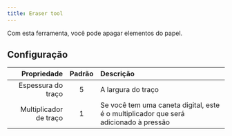 ```yaml
---
title: Eraser tool
---
```


Com esta ferramenta, você pode apagar elementos do papel.

## Configuração

|            Propriedade | Padrão | Descrição                                                                            |
| ---------------------: | :----: | :----------------------------------------------------------------------------------- |
|     Espessura do traço |    5   | A largura do traço                                                                   |
| Multiplicador de traço |    1   | Se você tem uma caneta digital, este é o multiplicador que será adicionado à pressão |
